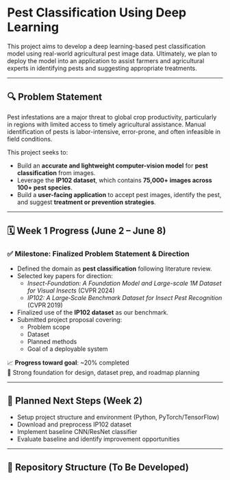 # Pest Classification Using Deep Learning 

This project aims to develop a deep learning-based pest classification model using real-world agricultural pest image data. Ultimately, we plan to deploy the model into an application to assist farmers and agricultural experts in identifying pests and suggesting appropriate treatments.

---

## 🔍 Problem Statement

Pest infestations are a major threat to global crop productivity, particularly in regions with limited access to timely agricultural assistance. Manual identification of pests is labor-intensive, error-prone, and often infeasible in field conditions.

This project seeks to:
- Build an **accurate and lightweight computer-vision model** for **pest classification** from images.
- Leverage the **IP102 dataset**, which contains **75,000+ images across 100+ pest species**.
- Build a **user-facing application** to accept pest images, identify the pest, and suggest **treatment or prevention strategies**.

---

## 🗓️ Week 1 Progress (June 2 – June 8)

### ✅ Milestone: Finalized Problem Statement & Direction

- Defined the domain as **pest classification** following literature review.
- Selected key papers for direction:
  - *Insect-Foundation: A Foundation Model and Large-scale 1M Dataset for Visual Insects* (CVPR 2024)
  - *IP102: A Large‑Scale Benchmark Dataset for Insect Pest Recognition* (CVPR 2019)
- Finalized use of the **IP102 dataset** as our benchmark.
- Submitted project proposal covering:
  - Problem scope
  - Dataset
  - Planned methods
  - Goal of a deployable system

📈 **Progress toward goal**: ~20% completed  
📌 Strong foundation for design, dataset prep, and roadmap planning

---

## 🔧 Planned Next Steps (Week 2)

- Setup project structure and environment (Python, PyTorch/TensorFlow)
- Download and preprocess IP102 dataset
- Implement baseline CNN/ResNet classifier
- Evaluate baseline and identify improvement opportunities

---

## 📁 Repository Structure (To Be Developed)

